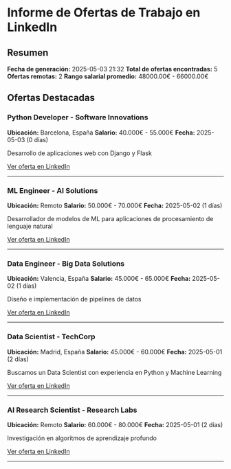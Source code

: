 # Informe de Ofertas de Trabajo en LinkedIn
        
## Resumen
**Fecha de generación:** 2025-05-03 21:32
**Total de ofertas encontradas:** 5
**Ofertas remotas:** 2
**Rango salarial promedio:** 48000.00€ - 66000.00€

## Ofertas Destacadas

### Python Developer - Software Innovations
**Ubicación:** Barcelona, España
**Salario:** 40.000€ - 55.000€
**Fecha:** 2025-05-03 (0 días)

Desarrollo de aplicaciones web con Django y Flask

[Ver oferta en LinkedIn](https://linkedin.com/jobs/view/3)

---

### ML Engineer - AI Solutions
**Ubicación:** Remoto
**Salario:** 50.000€ - 70.000€
**Fecha:** 2025-05-02 (1 días)

Desarrollador de modelos de ML para aplicaciones de procesamiento de lenguaje natural

[Ver oferta en LinkedIn](https://linkedin.com/jobs/view/2)

---

### Data Engineer - Big Data Solutions
**Ubicación:** Valencia, España
**Salario:** 45.000€ - 65.000€
**Fecha:** 2025-05-02 (1 días)

Diseño e implementación de pipelines de datos

[Ver oferta en LinkedIn](https://linkedin.com/jobs/view/5)

---

### Data Scientist - TechCorp
**Ubicación:** Madrid, España
**Salario:** 45.000€ - 60.000€
**Fecha:** 2025-05-01 (2 días)

Buscamos un Data Scientist con experiencia en Python y Machine Learning

[Ver oferta en LinkedIn](https://linkedin.com/jobs/view/1)

---

### AI Research Scientist - Research Labs
**Ubicación:** Remoto
**Salario:** 60.000€ - 80.000€
**Fecha:** 2025-05-01 (2 días)

Investigación en algoritmos de aprendizaje profundo

[Ver oferta en LinkedIn](https://linkedin.com/jobs/view/4)

---


